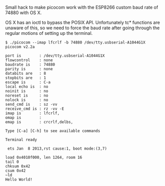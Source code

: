 Small hack to make picocom work with the ESP8266 custom baud rate of 74880 with OS X.

OS X has an ioctl to bypass the POSIX API.  Unfortunately tc* functions are unaware
of this, so we need to force the baud rate after going through the regular motions
of setting up the terminal.

```
$ ./picocom --imap lfcrlf -b 74880 /dev/tty.usbserial-A1044G1X 
picocom v2.2a

port is        : /dev/tty.usbserial-A1044G1X
flowcontrol    : none
baudrate is    : 74880
parity is      : none
databits are   : 8
stopbits are   : 1
escape is      : C-a
local echo is  : no
noinit is      : no
noreset is     : no
nolock is      : no
send_cmd is    : sz -vv
receive_cmd is : rz -vv -E
imap is        : lfcrlf,
omap is        : 
emap is        : crcrlf,delbs,

Type [C-a] [C-h] to see available commands

Terminal ready

 ets Jan  8 2013,rst cause:1, boot mode:(3,7)

load 0x4010f000, len 1264, room 16 
tail 0
chksum 0x42
csum 0x42
~ld
Hello World!
```
